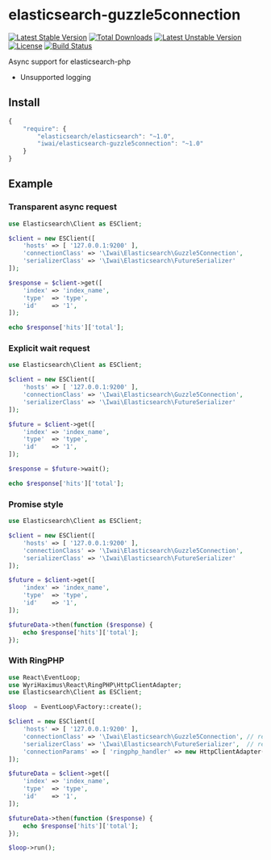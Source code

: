elasticsearch-guzzle5connection
===============================

[![Latest Stable Version](https://poser.pugx.org/iwai/elasticsearch-guzzle5connection/v/stable)](https://packagist.org/packages/iwai/elasticsearch-guzzle5connection) [![Total Downloads](https://poser.pugx.org/iwai/elasticsearch-guzzle5connection/downloads)](https://packagist.org/packages/iwai/elasticsearch-guzzle5connection) [![Latest Unstable Version](https://poser.pugx.org/iwai/elasticsearch-guzzle5connection/v/unstable)](https://packagist.org/packages/iwai/elasticsearch-guzzle5connection) [![License](https://poser.pugx.org/iwai/elasticsearch-guzzle5connection/license)](https://packagist.org/packages/iwai/elasticsearch-guzzle5connection) [![Build Status](https://travis-ci.org/iwai/elasticsearch-guzzle5connection.svg?branch=master)](https://travis-ci.org/iwai/elasticsearch-guzzle5connection)

Async support for elasticsearch-php

* Unsupported logging

## Install

```javascript
{
    "require": {
        "elasticsearch/elasticsearch": "~1.0",
        "iwai/elasticsearch-guzzle5connection": "~1.0"
    }
}
```

## Example

### Transparent async request 

```php
use Elasticsearch\Client as ESClient;

$client = new ESClient([
    'hosts' => [ '127.0.0.1:9200' ],
    'connectionClass' => '\Iwai\Elasticsearch\Guzzle5Connection',
    'serializerClass' => '\Iwai\Elasticsearch\FutureSerializer'
]);

$response = $client->get([
    'index' => 'index_name',
    'type'  => 'type',
    'id'    => '1',
]);

echo $response['hits']['total'];

```

### Explicit wait request  

```php
use Elasticsearch\Client as ESClient;

$client = new ESClient([
    'hosts' => [ '127.0.0.1:9200' ],
    'connectionClass' => '\Iwai\Elasticsearch\Guzzle5Connection',
    'serializerClass' => '\Iwai\Elasticsearch\FutureSerializer'
]);

$future = $client->get([
    'index' => 'index_name',
    'type'  => 'type',
    'id'    => '1',
]);

$response = $future->wait();

echo $response['hits']['total'];

```

### Promise style  

```php
use Elasticsearch\Client as ESClient;

$client = new ESClient([
    'hosts' => [ '127.0.0.1:9200' ],
    'connectionClass' => '\Iwai\Elasticsearch\Guzzle5Connection',
    'serializerClass' => '\Iwai\Elasticsearch\FutureSerializer'
]);

$future = $client->get([
    'index' => 'index_name',
    'type'  => 'type',
    'id'    => '1',
]);

$futureData->then(function ($response) {
    echo $response['hits']['total'];
});

```

### With RingPHP

```php
use React\EventLoop;
use WyriHaximus\React\RingPHP\HttpClientAdapter;
use Elasticsearch\Client as ESClient;

$loop  = EventLoop\Factory::create();

$client = new ESClient([
    'hosts' => [ '127.0.0.1:9200' ],
    'connectionClass' => '\Iwai\Elasticsearch\Guzzle5Connection', // required
    'serializerClass' => '\Iwai\Elasticsearch\FutureSerializer',  // required
    'connectionParams' => [ 'ringphp_handler' => new HttpClientAdapter($loop) ] // optional
]);

$futureData = $client->get([
    'index' => 'index_name',
    'type'  => 'type',
    'id'    => '1',
]);

$futureData->then(function ($response) {
    echo $response['hits']['total'];
});

$loop->run();

```
